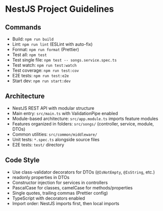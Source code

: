 # NestJS Project Guidelines

## Commands
- Build: `npm run build`
- Lint: `npm run lint` (ESLint with auto-fix)
- Format: `npm run format` (Prettier)
- Test all: `npm test`
- Test single file: `npm test -- songs.service.spec.ts`
- Test watch: `npm run test:watch`
- Test coverage: `npm run test:cov`
- E2E tests: `npm run test:e2e`
- Start dev: `npm run start:dev`

## Architecture
- NestJS REST API with modular structure
- Main entry: `src/main.ts` with ValidationPipe enabled
- Module-based architecture: `src/app.module.ts` imports feature modules
- Features organized in folders: `src/songs/` (controller, service, module, DTOs)
- Common utilities: `src/common/middleware/`
- Unit tests: `*.spec.ts` alongside source files
- E2E tests: `test/` directory

## Code Style
- Use class-validator decorators for DTOs (`@IsNotEmpty`, `@IsString`, etc.)
- readonly properties in DTOs
- Constructor injection for services in controllers
- PascalCase for classes, camelCase for methods/properties
- Single quotes, trailing commas (Prettier config)
- TypeScript with decorators enabled
- Import order: NestJS imports first, then local imports
